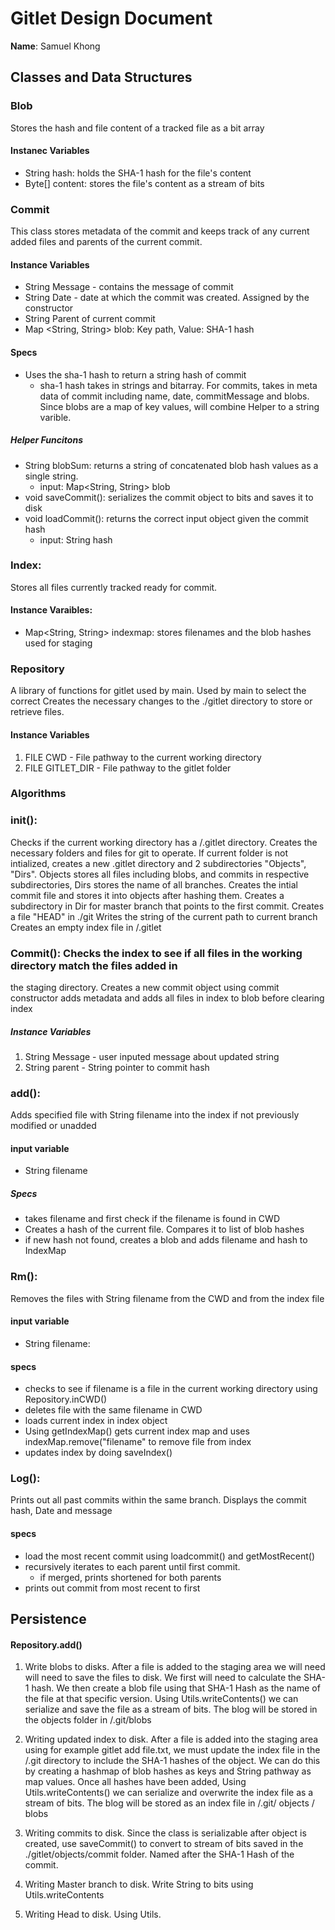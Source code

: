 # Gitlet Design Document

**Name**: Samuel Khong

## Classes and Data Structures

### Blob
Stores the hash and file content of a tracked file as a bit array
#### Instanec Variables
* String hash: holds the SHA-1 hash for the file's content
* Byte[] content: stores the file's content as a stream of bits

### Commit
This class stores metadata of the  commit and
keeps track of any current added files and parents
of the current commit.

#### Instance Variables
* String Message - contains the message of commit
* String Date - date at which the commit was created. Assigned by the constructor
* String Parent of current commit
* Map <String, String> blob: Key path, Value: SHA-1 hash

#### Specs
* Uses the sha-1 hash to return a string hash of commit
  * sha-1 hash takes in strings and bitarray. For commits, takes in meta data
  of commit including name, date, commitMessage and blobs. Since blobs are a map of key values,
  will combine Helper to a string varible. 

##### Helper Funcitons
* String blobSum: returns a string of concatenated blob hash values as a single string. 
  * input: Map<String, String> blob
* void saveCommit(): serializes the commit object to bits and saves it to disk
* void loadCommit(): returns the correct input object given the commit hash
  * input: String hash



### Index:
Stores all files currently tracked ready for commit.
#### Instance Varaibles:
* Map<String, String> indexmap: stores filenames and the blob hashes used for staging





### Repository
A library of functions for gitlet used by main. 
Used by main to select the correct Creates the necessary changes to the
./gitlet directory to store or retrieve files.

#### Instance Variables
1. FILE CWD - File pathway to the current working directory
2. FILE GITLET_DIR - File pathway to the gitlet folder


### Algorithms

###  init():  
Checks if the current working directory has a /.gitlet directory.
Creates the necessary folders and files for git to operate.
If current folder is not intialized, creates a new .gitlet directory and 2
subdirectories "Objects", "Dirs". Objects stores all files including blobs,
and commits in respective subdirectories, Dirs stores the name of all branches.
Creates the intial commit file and stores it into objects after hashing them.
Creates a subdirectory in Dir for master branch that points to the first commit.
Creates a file  "HEAD" in ./git Writes the string of the current path to current branch
Creates an empty index file in /.gitlet
###  Commit(): Checks the index to see if all files in the working directory match the files added in
the staging directory. Creates a new commit object using commit constructor adds metadata and adds all files in
index to blob before clearing index

##### Instance Variables
1. String Message - user inputed message about updated string 
2. String parent - String pointer to commit hash


### add():
Adds specified file with String filename into the index if not previously modified or unadded
#### input variable
* String filename
##### Specs
* takes filename and first check if the filename is found in CWD
* Creates a hash of the current file. Compares it to list of blob hashes
* if new hash not found, creates a blob and adds filename and hash to IndexMap

### Rm():
Removes the files with String filename from the CWD and from the index file
#### input variable
* String filename: 

#### specs
* checks to see if filename is a file in the current working directory using Repository.inCWD()
* deletes file with the same filename in CWD
* loads current index in index object
* Using getIndexMap() gets current index map and uses indexMap.remove("filename" to remove file from index
* updates index by doing saveIndex()

### Log():
Prints out all past commits within the same branch. Displays the commit hash, Date and message
#### specs 
* load the most recent commit using loadcommit() and getMostRecent()
* recursively iterates to each parent until first commit. 
  * if merged, prints shortened for both parents
* prints out commit from most recent to first

## Persistence

#### Repository.add()
1. Write blobs to disks. After a file is added to the staging area we will need will
need to save the files to disk. We first will need to calculate the SHA-1 hash. We then create a blob
file using that SHA-1 Hash as the name of the file at that specific version. Using Utils.writeContents()
we can serialize and save the file as a stream of bits. The blog will be stored in the
objects folder in /.git/blobs

2. Writing updated index to disk. After a file is added into the staging area using for  example gitlet add file.txt,
we must update the index file in the /.git directory to include the SHA-1 hashes of the 
object. We can do this by creating a hashmap of blob hashes as keys and String pathway as map values. 
Once all hashes have been added, Using Utils.writeContents() we can serialize and overwrite the index file as a stream of bits. 
The blog will be stored as an index file in /.git/ objects / blobs
3. Writing commits to disk. Since the class is serializable after object is created, use saveCommit() to convert
to stream of bits saved in the ./gitlet/objects/commit folder. Named after the SHA-1 Hash of the commit. 
4. Writing Master branch to disk. Write String to bits using Utils.writeContents
5. Writing Head to disk. Using Utils.

    
